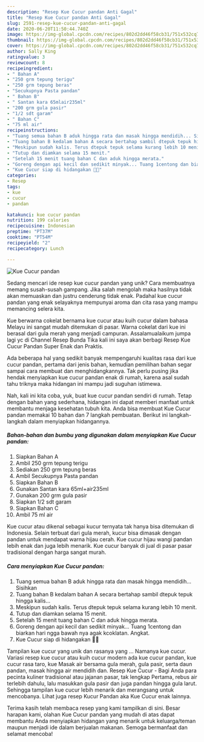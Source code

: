 ```yaml
---
description: "Resep Kue Cucur pandan Anti Gagal"
title: "Resep Kue Cucur pandan Anti Gagal"
slug: 2591-resep-kue-cucur-pandan-anti-gagal
date: 2020-06-20T11:50:44.740Z
image: https://img-global.cpcdn.com/recipes/802d2dd46f58cb31/751x532cq70/kue-cucur-pandan-foto-resep-utama.jpg
thumbnail: https://img-global.cpcdn.com/recipes/802d2dd46f58cb31/751x532cq70/kue-cucur-pandan-foto-resep-utama.jpg
cover: https://img-global.cpcdn.com/recipes/802d2dd46f58cb31/751x532cq70/kue-cucur-pandan-foto-resep-utama.jpg
author: Sally King
ratingvalue: 3
reviewcount: 8
recipeingredient:
- " Bahan A"
- "250 grm tepung terigu"
- "250 grm tepung beras"
- "Secukupnya Pasta pandan"
- " Bahan B"
- " Santan kara 65mlair235ml"
- "200 grm gula pasir"
- "1/2 sdt garam"
- " Bahan C"
- "75 ml air"
recipeinstructions:
- "Tuang semua bahan B aduk hingga rata dan masak hingga mendidih... Sisihkan"
- "Tuang bahan B kedalam bahan A secara bertahap sambil dtepuk tepuk hingga kalis..."
- "Meskipun sudah kalis. Terus dtepuk tepuk selama kurang lebih 10 menit."
- "Tutup dan diamkan selama 15 menit."
- "Setelah 15 menit tuang bahan C dan aduk hingga merata."
- "Goreng dengan api kecil dan sedikit minyak... Tuang 1centong dan biarkan hari ngga bawah nya agak kcoklatan. Angkat."
- "Kue Cucur siap di hidangakan 🤗🤗"
categories:
- Resep
tags:
- kue
- cucur
- pandan

katakunci: kue cucur pandan 
nutrition: 199 calories
recipecuisine: Indonesian
preptime: "PT37M"
cooktime: "PT54M"
recipeyield: "2"
recipecategory: Lunch

---
```



![Kue Cucur pandan](https://img-global.cpcdn.com/recipes/802d2dd46f58cb31/751x532cq70/kue-cucur-pandan-foto-resep-utama.jpg)

Sedang mencari ide resep kue cucur pandan yang unik? Cara membuatnya memang susah-susah gampang. Jika salah mengolah maka hasilnya tidak akan memuaskan dan justru cenderung tidak enak. Padahal kue cucur pandan yang enak selayaknya mempunyai aroma dan cita rasa yang mampu memancing selera kita.

Kue berwarna cokelat bernama kue cucur atau kuih cucur dalam bahasa Melayu ini sangat mudah ditemukan di pasar. Warna cokelat dari kue ini berasal dari gula merah yang menjadi campuran. Assalamualaikum jumpa lagi yc di Channel Resep Bunda Tika kali ini saya akan berbagi Resep Kue Cucur Pandan Super Enak dan Praktis.

Ada beberapa hal yang sedikit banyak mempengaruhi kualitas rasa dari kue cucur pandan, pertama dari jenis bahan, kemudian pemilihan bahan segar sampai cara membuat dan menghidangkannya. Tak perlu pusing jika hendak menyiapkan kue cucur pandan enak di rumah, karena asal sudah tahu triknya maka hidangan ini mampu jadi suguhan istimewa.


Nah, kali ini kita coba, yuk, buat kue cucur pandan sendiri di rumah. Tetap dengan bahan yang sederhana, hidangan ini dapat memberi manfaat untuk membantu menjaga kesehatan tubuh kita. Anda bisa membuat Kue Cucur pandan memakai 10 bahan dan 7 langkah pembuatan. Berikut ini langkah-langkah dalam menyiapkan hidangannya.

<!--inarticleads1-->

##### Bahan-bahan dan bumbu yang digunakan dalam menyiapkan Kue Cucur pandan:

1. Siapkan  Bahan A
1. Ambil 250 grm tepung terigu
1. Sediakan 250 grm tepung beras
1. Ambil Secukupnya Pasta pandan
1. Siapkan  Bahan B
1. Gunakan  Santan kara 65ml+air235ml
1. Gunakan 200 grm gula pasir
1. Siapkan 1/2 sdt garam
1. Siapkan  Bahan C
1. Ambil 75 ml air


Kue cucur atau dikenal sebagai kucur ternyata tak hanya bisa ditemukan di Indonesia. Selain terbuat dari gula merah, kucur bisa dimasak dengan pandan untuk mendapat warna hijau cerah. Kue cucur hijau wangi pandan lebih enak dan juga lebih menarik. Kue cucur banyak di jual di pasar pasar tradisional dengan harga sangat murah. 

<!--inarticleads2-->

##### Cara menyiapkan Kue Cucur pandan:

1. Tuang semua bahan B aduk hingga rata dan masak hingga mendidih... Sisihkan
1. Tuang bahan B kedalam bahan A secara bertahap sambil dtepuk tepuk hingga kalis...
1. Meskipun sudah kalis. Terus dtepuk tepuk selama kurang lebih 10 menit.
1. Tutup dan diamkan selama 15 menit.
1. Setelah 15 menit tuang bahan C dan aduk hingga merata.
1. Goreng dengan api kecil dan sedikit minyak... Tuang 1centong dan biarkan hari ngga bawah nya agak kcoklatan. Angkat.
1. Kue Cucur siap di hidangakan 🤗🤗


Tampilan kue cucur yang unik dan rasanya yang … Namanya kue cucur. Variasi resep kue cucur atau kuih cucur modern ada kue cucur pandan, kue cucur rasa taro, kue Masak air bersama gula merah, gula pasir, serta daun pandan, masak hingga air mendidih dan. Resep Kue Cucur - Bagi Anda para pecinta kuliner tradisional atau jajanan pasar, tak lengkap Pertama, rebus air terlebih dahulu, lalu masukkan gula pasir dan juga pandan hingga gula larut. Sehingga tampilan kue cucur lebih menarik dan merangsang untuk mencobanya. Lihat juga resep Kucur Pandan aka Kue Cucur enak lainnya. 

Terima kasih telah membaca resep yang kami tampilkan di sini. Besar harapan kami, olahan Kue Cucur pandan yang mudah di atas dapat membantu Anda menyiapkan hidangan yang menarik untuk keluarga/teman maupun menjadi ide dalam berjualan makanan. Semoga bermanfaat dan selamat mencoba!
